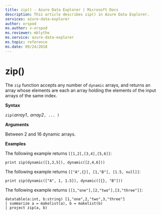 ```yaml
---
title: zip() - Azure Data Explorer | Microsoft Docs
description: This article describes zip() in Azure Data Explorer.
services: azure-data-explorer
author: orspod
ms.author: v-orspod
ms.reviewer: mblythe
ms.service: azure-data-explorer
ms.topic: reference
ms.date: 09/24/2018
---
```

# zip()

The `zip` function accepts any number of `dynamic` arrays, and returns an
array whose elements are each an array holding the elements of the input
arrays of the same index.

**Syntax**

`zip(`*array1*`,` *array2*`, ... )`

**Arguments**

Between 2 and 16 dynamic arrays.

**Examples**

The following example returns `[[1,2],[3,4],[5,6]]`:

```kusto
print zip(dynamic([1,3,5]), dynamic([2,4,6]))
```

The following example returns `[["A",{}], [1,"B"], [1.5, null]]`:

```kusto
print zip(dynamic(["A", 1, 1.5]), dynamic([{}, "B"]))
```

The following example returns `[[1,"one"],[2,"two"],[3,"three"]]`:

```kusto
datatable(a:int, b:string) [1,"one",2,"two",3,"three"]
| summarize a = makelist(a), b = makelist(b)
| project zip(a, b)
```